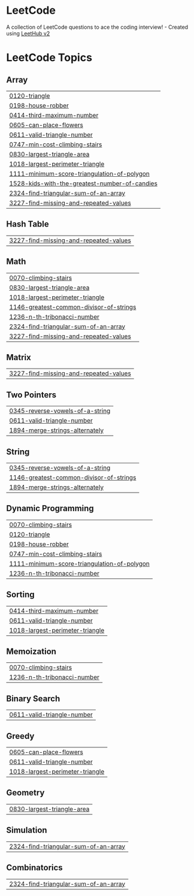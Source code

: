 # LeetCode
A collection of LeetCode questions to ace the coding interview! - Created using [LeetHub v2](https://github.com/arunbhardwaj/LeetHub-2.0)

<!---LeetCode Topics Start-->
# LeetCode Topics
## Array
|  |
| ------- |
| [0120-triangle](https://github.com/Swathika-glitch/LeetCode/tree/master/0120-triangle) |
| [0198-house-robber](https://github.com/Swathika-glitch/LeetCode/tree/master/0198-house-robber) |
| [0414-third-maximum-number](https://github.com/Swathika-glitch/LeetCode/tree/master/0414-third-maximum-number) |
| [0605-can-place-flowers](https://github.com/Swathika-glitch/LeetCode/tree/master/0605-can-place-flowers) |
| [0611-valid-triangle-number](https://github.com/Swathika-glitch/LeetCode/tree/master/0611-valid-triangle-number) |
| [0747-min-cost-climbing-stairs](https://github.com/Swathika-glitch/LeetCode/tree/master/0747-min-cost-climbing-stairs) |
| [0830-largest-triangle-area](https://github.com/Swathika-glitch/LeetCode/tree/master/0830-largest-triangle-area) |
| [1018-largest-perimeter-triangle](https://github.com/Swathika-glitch/LeetCode/tree/master/1018-largest-perimeter-triangle) |
| [1111-minimum-score-triangulation-of-polygon](https://github.com/Swathika-glitch/LeetCode/tree/master/1111-minimum-score-triangulation-of-polygon) |
| [1528-kids-with-the-greatest-number-of-candies](https://github.com/Swathika-glitch/LeetCode/tree/master/1528-kids-with-the-greatest-number-of-candies) |
| [2324-find-triangular-sum-of-an-array](https://github.com/Swathika-glitch/LeetCode/tree/master/2324-find-triangular-sum-of-an-array) |
| [3227-find-missing-and-repeated-values](https://github.com/Swathika-glitch/LeetCode/tree/master/3227-find-missing-and-repeated-values) |
## Hash Table
|  |
| ------- |
| [3227-find-missing-and-repeated-values](https://github.com/Swathika-glitch/LeetCode/tree/master/3227-find-missing-and-repeated-values) |
## Math
|  |
| ------- |
| [0070-climbing-stairs](https://github.com/Swathika-glitch/LeetCode/tree/master/0070-climbing-stairs) |
| [0830-largest-triangle-area](https://github.com/Swathika-glitch/LeetCode/tree/master/0830-largest-triangle-area) |
| [1018-largest-perimeter-triangle](https://github.com/Swathika-glitch/LeetCode/tree/master/1018-largest-perimeter-triangle) |
| [1146-greatest-common-divisor-of-strings](https://github.com/Swathika-glitch/LeetCode/tree/master/1146-greatest-common-divisor-of-strings) |
| [1236-n-th-tribonacci-number](https://github.com/Swathika-glitch/LeetCode/tree/master/1236-n-th-tribonacci-number) |
| [2324-find-triangular-sum-of-an-array](https://github.com/Swathika-glitch/LeetCode/tree/master/2324-find-triangular-sum-of-an-array) |
| [3227-find-missing-and-repeated-values](https://github.com/Swathika-glitch/LeetCode/tree/master/3227-find-missing-and-repeated-values) |
## Matrix
|  |
| ------- |
| [3227-find-missing-and-repeated-values](https://github.com/Swathika-glitch/LeetCode/tree/master/3227-find-missing-and-repeated-values) |
## Two Pointers
|  |
| ------- |
| [0345-reverse-vowels-of-a-string](https://github.com/Swathika-glitch/LeetCode/tree/master/0345-reverse-vowels-of-a-string) |
| [0611-valid-triangle-number](https://github.com/Swathika-glitch/LeetCode/tree/master/0611-valid-triangle-number) |
| [1894-merge-strings-alternately](https://github.com/Swathika-glitch/LeetCode/tree/master/1894-merge-strings-alternately) |
## String
|  |
| ------- |
| [0345-reverse-vowels-of-a-string](https://github.com/Swathika-glitch/LeetCode/tree/master/0345-reverse-vowels-of-a-string) |
| [1146-greatest-common-divisor-of-strings](https://github.com/Swathika-glitch/LeetCode/tree/master/1146-greatest-common-divisor-of-strings) |
| [1894-merge-strings-alternately](https://github.com/Swathika-glitch/LeetCode/tree/master/1894-merge-strings-alternately) |
## Dynamic Programming
|  |
| ------- |
| [0070-climbing-stairs](https://github.com/Swathika-glitch/LeetCode/tree/master/0070-climbing-stairs) |
| [0120-triangle](https://github.com/Swathika-glitch/LeetCode/tree/master/0120-triangle) |
| [0198-house-robber](https://github.com/Swathika-glitch/LeetCode/tree/master/0198-house-robber) |
| [0747-min-cost-climbing-stairs](https://github.com/Swathika-glitch/LeetCode/tree/master/0747-min-cost-climbing-stairs) |
| [1111-minimum-score-triangulation-of-polygon](https://github.com/Swathika-glitch/LeetCode/tree/master/1111-minimum-score-triangulation-of-polygon) |
| [1236-n-th-tribonacci-number](https://github.com/Swathika-glitch/LeetCode/tree/master/1236-n-th-tribonacci-number) |
## Sorting
|  |
| ------- |
| [0414-third-maximum-number](https://github.com/Swathika-glitch/LeetCode/tree/master/0414-third-maximum-number) |
| [0611-valid-triangle-number](https://github.com/Swathika-glitch/LeetCode/tree/master/0611-valid-triangle-number) |
| [1018-largest-perimeter-triangle](https://github.com/Swathika-glitch/LeetCode/tree/master/1018-largest-perimeter-triangle) |
## Memoization
|  |
| ------- |
| [0070-climbing-stairs](https://github.com/Swathika-glitch/LeetCode/tree/master/0070-climbing-stairs) |
| [1236-n-th-tribonacci-number](https://github.com/Swathika-glitch/LeetCode/tree/master/1236-n-th-tribonacci-number) |
## Binary Search
|  |
| ------- |
| [0611-valid-triangle-number](https://github.com/Swathika-glitch/LeetCode/tree/master/0611-valid-triangle-number) |
## Greedy
|  |
| ------- |
| [0605-can-place-flowers](https://github.com/Swathika-glitch/LeetCode/tree/master/0605-can-place-flowers) |
| [0611-valid-triangle-number](https://github.com/Swathika-glitch/LeetCode/tree/master/0611-valid-triangle-number) |
| [1018-largest-perimeter-triangle](https://github.com/Swathika-glitch/LeetCode/tree/master/1018-largest-perimeter-triangle) |
## Geometry
|  |
| ------- |
| [0830-largest-triangle-area](https://github.com/Swathika-glitch/LeetCode/tree/master/0830-largest-triangle-area) |
## Simulation
|  |
| ------- |
| [2324-find-triangular-sum-of-an-array](https://github.com/Swathika-glitch/LeetCode/tree/master/2324-find-triangular-sum-of-an-array) |
## Combinatorics
|  |
| ------- |
| [2324-find-triangular-sum-of-an-array](https://github.com/Swathika-glitch/LeetCode/tree/master/2324-find-triangular-sum-of-an-array) |
<!---LeetCode Topics End-->